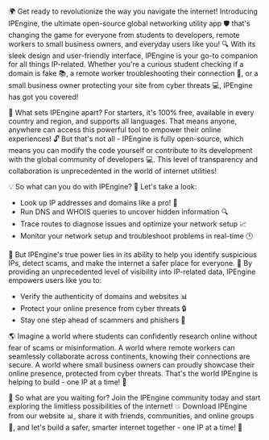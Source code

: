 🌍 Get ready to revolutionize the way you navigate the internet! Introducing IPEngine, the ultimate open-source global networking utility app 🛡️ that's changing the game for everyone from students to developers, remote workers to small business owners, and everyday users like you! 🔍 With its sleek design and user-friendly interface, IPEngine is your go-to companion for all things IP-related. Whether you're a curious student checking if a domain is fake 📚, a remote worker troubleshooting their connection 🏢, or a small business owner protecting your site from cyber threats 💻, IPEngine has got you covered!

🔗 What sets IPEngine apart? For starters, it's 100% free, available in every country and region, and supports all languages. That means anyone, anywhere can access this powerful tool to empower their online experiences! 🔓 But that's not all - IPEngine is fully open-source, which means you can modify the code yourself or contribute to its development with the global community of developers 💻. This level of transparency and collaboration is unprecedented in the world of internet utilities!

💡 So what can you do with IPEngine? 🤔 Let's take a look:

* Look up IP addresses and domains like a pro! 🔮
* Run DNS and WHOIS queries to uncover hidden information 🔍
* Trace routes to diagnose issues and optimize your network setup 📈
* Monitor your network setup and troubleshoot problems in real-time 🕒

🚀 But IPEngine's true power lies in its ability to help you identify suspicious IPs, detect scams, and make the internet a safer place for everyone. 💪 By providing an unprecedented level of visibility into IP-related data, IPEngine empowers users like you to:

* Verify the authenticity of domains and websites 📊
* Protect your online presence from cyber threats 🔒
* Stay one step ahead of scammers and phishers 🚨

🌎 Imagine a world where students can confidently research online without fear of scams or misinformation. A world where remote workers can seamlessly collaborate across continents, knowing their connections are secure. A world where small business owners can proudly showcase their online presence, protected from cyber threats. That's the world IPEngine is helping to build - one IP at a time! 🌈

🎉 So what are you waiting for? Join the IPEngine community today and start exploring the limitless possibilities of the internet! 💥 Download IPEngine from our website 📊, share it with friends, communities, and online groups 👫, and let's build a safer, smarter internet together - one IP at a time! 🔁